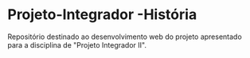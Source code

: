 # Projeto-Integrador -História
Repositório destinado ao desenvolvimento web do projeto apresentado para a disciplina de "Projeto Integrador II".
